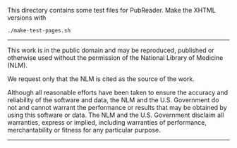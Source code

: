 This directory contains some test files for PubReader.
Make the XHTML versions with

    ./make-test-pages.sh


--------------------------------------------------------------------------------

This work is in the public domain and may be reproduced, published or
otherwise used without the permission of the National Library of Medicine (NLM).

We request only that the NLM is cited as the source of the work.

Although all reasonable efforts have been taken to ensure the accuracy and
reliability of the software and data, the NLM and the U.S. Government  do
not and cannot warrant the performance or results that may be obtained  by
using this software or data. The NLM and the U.S. Government disclaim all
warranties, express or implied, including warranties of performance,
merchantability or fitness for any particular purpose.

--------------------------------------------------------------------------------

